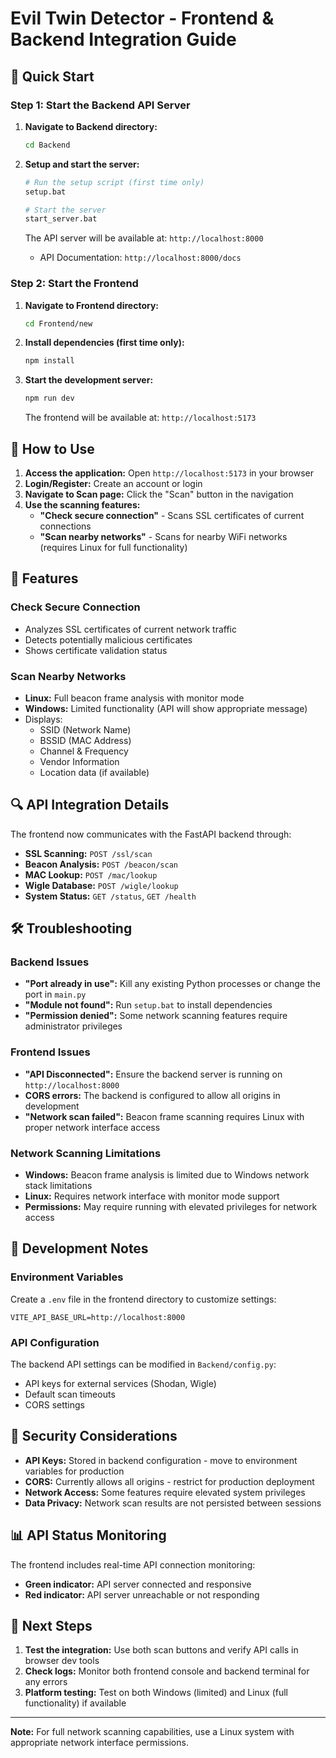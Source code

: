 # Evil Twin Detector - Frontend & Backend Integration Guide

## 🚀 Quick Start

### Step 1: Start the Backend API Server

1. **Navigate to Backend directory:**
   ```bash
   cd Backend
   ```

2. **Setup and start the server:**
   ```bash
   # Run the setup script (first time only)
   setup.bat
   
   # Start the server
   start_server.bat
   ```

   The API server will be available at: `http://localhost:8000`
   - API Documentation: `http://localhost:8000/docs`

### Step 2: Start the Frontend

1. **Navigate to Frontend directory:**
   ```bash
   cd Frontend/new
   ```

2. **Install dependencies (first time only):**
   ```bash
   npm install
   ```

3. **Start the development server:**
   ```bash
   npm run dev
   ```

   The frontend will be available at: `http://localhost:5173`

## 🔧 How to Use

1. **Access the application:** Open `http://localhost:5173` in your browser
2. **Login/Register:** Create an account or login
3. **Navigate to Scan page:** Click the "Scan" button in the navigation
4. **Use the scanning features:**
   - **"Check secure connection"** - Scans SSL certificates of current connections
   - **"Scan nearby networks"** - Scans for nearby WiFi networks (requires Linux for full functionality)

## 🌟 Features

### Check Secure Connection
- Analyzes SSL certificates of current network traffic
- Detects potentially malicious certificates
- Shows certificate validation status

### Scan Nearby Networks
- **Linux:** Full beacon frame analysis with monitor mode
- **Windows:** Limited functionality (API will show appropriate message)
- Displays:
  - SSID (Network Name)
  - BSSID (MAC Address)
  - Channel & Frequency
  - Vendor Information
  - Location data (if available)

## 🔍 API Integration Details

The frontend now communicates with the FastAPI backend through:

- **SSL Scanning:** `POST /ssl/scan`
- **Beacon Analysis:** `POST /beacon/scan`
- **MAC Lookup:** `POST /mac/lookup`
- **Wigle Database:** `POST /wigle/lookup`
- **System Status:** `GET /status`, `GET /health`

## 🛠️ Troubleshooting

### Backend Issues
- **"Port already in use":** Kill any existing Python processes or change the port in `main.py`
- **"Module not found":** Run `setup.bat` to install dependencies
- **"Permission denied":** Some network scanning features require administrator privileges

### Frontend Issues
- **"API Disconnected":** Ensure the backend server is running on `http://localhost:8000`
- **CORS errors:** The backend is configured to allow all origins in development
- **"Network scan failed":** Beacon frame scanning requires Linux with proper network interface access

### Network Scanning Limitations
- **Windows:** Beacon frame analysis is limited due to Windows network stack limitations
- **Linux:** Requires network interface with monitor mode support
- **Permissions:** May require running with elevated privileges for network access

## 📝 Development Notes

### Environment Variables
Create a `.env` file in the frontend directory to customize settings:
```env
VITE_API_BASE_URL=http://localhost:8000
```

### API Configuration
The backend API settings can be modified in `Backend/config.py`:
- API keys for external services (Shodan, Wigle)
- Default scan timeouts
- CORS settings

## 🔐 Security Considerations

- **API Keys:** Stored in backend configuration - move to environment variables for production
- **CORS:** Currently allows all origins - restrict for production deployment
- **Network Access:** Some features require elevated system privileges
- **Data Privacy:** Network scan results are not persisted between sessions

## 📊 API Status Monitoring

The frontend includes real-time API connection monitoring:
- **Green indicator:** API server connected and responsive
- **Red indicator:** API server unreachable or not responding

## 🎯 Next Steps

1. **Test the integration:** Use both scan buttons and verify API calls in browser dev tools
2. **Check logs:** Monitor both frontend console and backend terminal for any errors
3. **Platform testing:** Test on both Windows (limited) and Linux (full functionality) if available

---

**Note:** For full network scanning capabilities, use a Linux system with appropriate network interface permissions.
